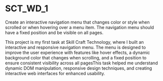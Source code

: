 # SCT_WD_1
Create an interactive navigation menu that changes color or style when scrolled or when hovering over a menu item.  The navigation menu should have a fixed position and be visible on all pages.

This project is my first task at Skill Craft Technology, where I built an interactive and responsive navigation menu. The menu is designed to improve the user experience with features like hover effects, a dynamic background color that changes when scrolling, and a fixed position to ensure consistent visibility across all pagesThis task helped me understand dynamic DOM manipulation, responsive design techniques, and creating interactive web interfaces for enhanced usability.

